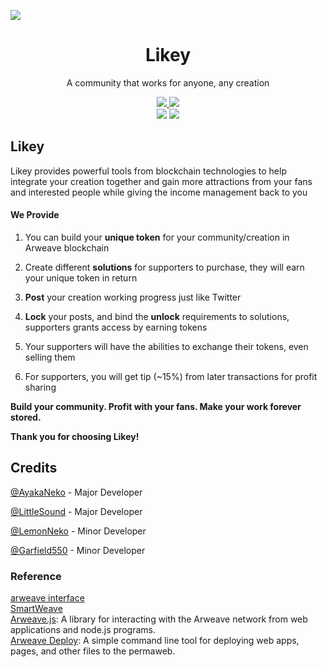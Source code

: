 ![](https://i.loli.net/2021/04/06/EjTf9Jm6MrtRVAH.png)




<h1 align="center">Likey</h1>
<p align="center">A community that works for anyone, any creation</p>

<p align="center">
  <a href="https://t.me/ArclightMusic">
    <img src="https://img.shields.io/badge/Chat%20on-Telegram-%235AA9E6?logo=telegram" />
  </a>
  <a href="https://discord.gg/bGZ2ZQ">
    <img src="https://img.shields.io/discord/766689493435678770.svg?label=&logo=discord&logoColor=ffffff&color=7389D8&labelColor=6A7EC2" />
  </a><br>
  <img src="https://github.com/Arcucy/ArcLight/workflows/Node%20Build%20Test/badge.svg" />
  <img src="https://github.com/Arcucy/ArcLight/workflows/Production%20CI%20Build%20Test/badge.svg">
</p>

## Likey

Likey provides powerful tools from blockchain technologies to help integrate your creation together and gain more attractions from your fans and interested people while giving the income management back to you

#### We Provide

1. You can build your **unique token** for your community/creation in Arweave blockchain

2. Create different **solutions** for supporters to purchase, they will earn your unique token in return

3. **Post** your creation working progress just like Twitter

4. **Lock** your posts, and bind the **unlock** requirements to solutions, supporters grants access by earning tokens

5. Your supporters will have the abilities to exchange their tokens, even selling them

6. For supporters, you will get tip (~15%) from later transactions for profit sharing

   

**Build your community. Profit with your fans. Make your work forever stored.**

**Thank you for choosing Likey!**

## Credits

[@AyakaNeko](https://github.com/nekomeowww) - Major Developer

[@LittleSound](https://github.com/LittleSound) - Major Developer   

[@LemonNeko](https://github.com/LemonNekoGH) - Minor Developer   

[@Garfield550](https://github.com/Garfield550) - Minor Developer   

### Reference
[arweave interface](https://www.arweave.org/build)   
[SmartWeave](https://github.com/ArweaveTeam/Smartweave)     
[Arweave.js](https://github.com/ArweaveTeam/arweave-js): A library for interacting with the Arweave network from web applications and node.js programs.    
[Arweave Deploy](https://github.com/ArweaveTeam/arweave-deploy): A simple command line tool for deploying web apps, pages, and other files to the permaweb.    


